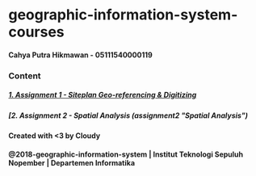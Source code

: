 # geographic-information-system-courses

#### Cahya Putra Hikmawan - 05111540000119

### Content
##### [1. Assignment 1 - Siteplan Geo-referencing & Digitizing](assignment1 "Geo-referencing & Digitizing")

##### [2. Assignment 2 - Spatial Analysis (assignment2 "Spatial Analysis")

#### Created with <3 by Cloudy
#### @2018-geographic-information-system | Institut Teknologi Sepuluh Nopember | Departemen Informatika
